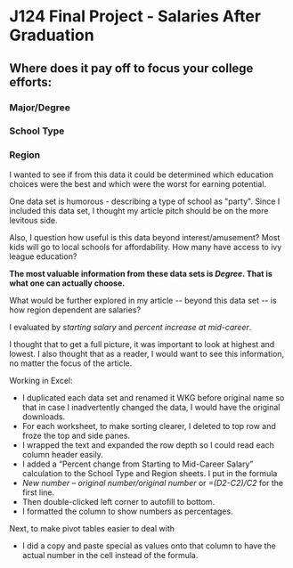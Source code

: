 # J124 Final Project - Salaries After Graduation
## Where does it pay off to focus your college efforts:
### Major/Degree
### School Type
### Region

I wanted to see if from this data it could be determined which education choices were the best and which were the worst for earning potential. 

One data set is humorous - describing a type of school as "party". Since I included this data set, I thought my article pitch should be on the more levitous side.

Also, I question how useful is this data beyond interest/amusement? Most kids will go to local schools for affordability. How many have access to ivy league education? 

**The most valuable information from these data sets is *Degree*. That is what one can actually choose.** 

What would be further explored in my article -- beyond this data set -- is how region dependent are salaries? 

I evaluated by *starting salary* and *percent increase at mid-career*. 

I thought that to get a full picture, it was important to look at highest and lowest. I also thought that as a reader, I would want to see this information, no matter the focus of the article. 

Working in Excel:
* I duplicated each data set and renamed it WKG before original name so that in case I inadvertently changed the data, I would have the original downloads.
* For each worksheet, to make sorting clearer, I deleted to top row and froze the top and side panes.
* I wrapped the text and expanded the row depth so I could read each column header easily.
* I added a “Percent change from Starting to Mid-Career Salary” calculation to the School Type and Region sheets. I put in the formula
* *New number – original number/original number* or *=(D2-C2)/C2* for the first line.
* Then double-clicked left corner to autofill to bottom.
* I formatted the column to show numbers as percentages.

Next, to make pivot tables easier to deal with 
* I did a copy and paste special as values onto that column to have the actual number in the cell instead of the formula. 

